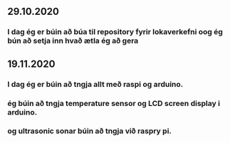 ## 29.10.2020

### I dag ég er búin að búa til repository fyrir lokaverkefni oog ég bún að setja inn hvað ætla ég að gera

## 19.11.2020

### I dag ég er búin að tngja allt með raspi og arduino. 
### ég búin að tngja temperature sensor og LCD screen display i arduino.
### og ultrasonic sonar búin að tngja við raspry pi.

